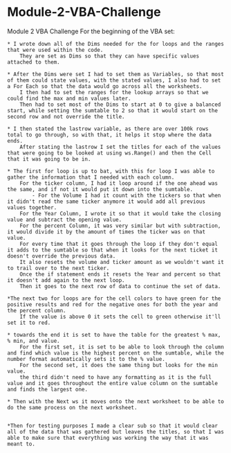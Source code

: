 # Module-2-VBA-Challenge
Module 2 VBA Challenge
For the beginning of the VBA set:

	* I wrote down all of the Dims needed for the for loops and the ranges that were used within the code.
		They are set as Dims so that they can have specific values attached to them.

	* After the Dims were set I had to set them as Variables, so that most of them could state values, with the stated values, I also had to set a For Each so that the data would go across all the worksheets.
		I then had to set the ranges for the lookup arrays so that we could find the max and min values later.
		Then had to set most of the Dims to start at 0 to give a balanced start, while setting the sumtable to 2 so that it would start on the second row and not override the title.
		
	* I then stated the lastrow variable, as there are over 100k rows total to go through, so with that, it helps it stop where the data ends.
		After stating the lastrow I set the titles for each of the values that were going to be looked at using ws.Range() and then the Cell that it was going to be in.
	
	* The first for loop is up to bat, with this for loop I was able to gather the information that I needed with each column.
		For the ticker column, I had it loop around if the one ahead was the same, and if not it would put it down into the sumtable.
			- For the Volume I had it count with the tickers so that when it didn't read the same ticker anymore it would add all previous values together.
		For the Year Column, I wrote it so that it would take the closing value and subtract the opening value.
		For the percent Column, it was very similar but with subtraction, it would divide it by the amount of times the ticker was on that value.
		For every time that it goes through the loop if they don't equal it adds to the sumtable so that when it looks for the next ticket it doesn't override the previous data.
		It also resets the volume and ticker amount as we wouldn't want it to trail over to the next ticker.
		Once the if statement ends it resets the Year and percent so that it doesn't add again to the next loop.
		Then it goes to the next row of data to continue the set of data.

	*The next two for loops are for the cell colors to have green for the positive results and red for the negative ones for both the year and the percent column.
		If the value is above 0 it sets the cell to green otherwise it'll set it to red.

	* towards the end it is set to have the table for the greatest % max, % min, and value.
		For the first set, it is set to be able to look through the column and find which value is the highest percent on the sumtable, while the number format automatically sets it to the % value.
		For the second set, it does the same thing but looks for the min value.
		the third didn't need to have any formatting as it is the full value and it goes throughout the entire value column on the sumtable and finds the largest one.

	* Then with the Next ws it moves onto the next worksheet to be able to do the same process on the next worksheet.


	*Then for testing purposes I made a clear sub so that it would clear all of the data that was gathered but leaves the titles, so that I was able to make sure that everything was working the way that it was meant to.

